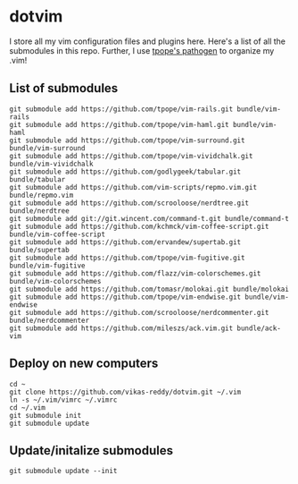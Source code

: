 # dotvim
I store all my vim configuration files and plugins here. Here's a list of all the submodules in this repo. Further, I use [tpope's pathogen](https://github.com/tpope/vim-pathogen) to organize my .vim!

## List of submodules
    git submodule add https://github.com/tpope/vim-rails.git bundle/vim-rails
    git submodule add https://github.com/tpope/vim-haml.git bundle/vim-haml
    git submodule add https://github.com/tpope/vim-surround.git bundle/vim-surround
    git submodule add https://github.com/tpope/vim-vividchalk.git bundle/vim-vividchalk
    git submodule add https://github.com/godlygeek/tabular.git bundle/tabular
    git submodule add https://github.com/vim-scripts/repmo.vim.git bundle/repmo.vim
    git submodule add https://github.com/scrooloose/nerdtree.git bundle/nerdtree
    git submodule add git://git.wincent.com/command-t.git bundle/command-t
    git submodule add https://github.com/kchmck/vim-coffee-script.git bundle/vim-coffee-script
    git submodule add https://github.com/ervandew/supertab.git bundle/supertab
    git submodule add https://github.com/tpope/vim-fugitive.git bundle/vim-fugitive
    git submodule add https://github.com/flazz/vim-colorschemes.git bundle/vim-colorschemes
    git submodule add https://github.com/tomasr/molokai.git bundle/molokai
    git submodule add https://github.com/tpope/vim-endwise.git bundle/vim-endwise
    git submodule add https://github.com/scrooloose/nerdcommenter.git bundle/nerdcommenter
    git submodule add https://github.com/mileszs/ack.vim.git bundle/ack-vim

## Deploy on new computers  
    cd ~
    git clone https://github.com/vikas-reddy/dotvim.git ~/.vim
    ln -s ~/.vim/vimrc ~/.vimrc
    cd ~/.vim
    git submodule init
    git submodule update

## Update/initalize submodules
    git submodule update --init
